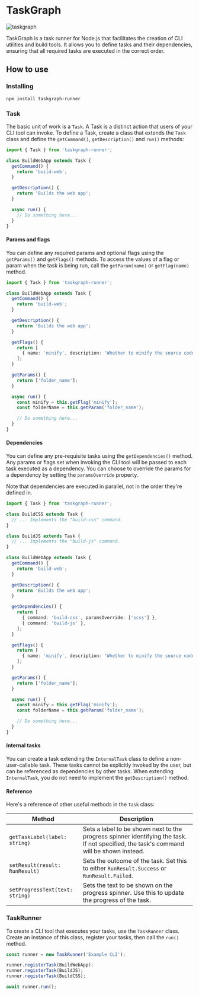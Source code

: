 # TaskGraph

![taskgraph](https://github.com/user-attachments/assets/187d3121-5c43-4937-910d-e0143d513219)

TaskGraph is a task runner for Node.js that facilitates the creation of CLI utilities and build tools. It allows you to define tasks and their dependencies, ensuring that all required tasks are executed in the correct order.

## How to use

### Installing

```
npm install taskgraph-runner
```

### Task

The basic unit of work is a `Task`. A Task is a distinct action that users of your CLI tool can invoke. To define a Task, create a class that extends the `Task` class and define the `getCommand()`, `getDescription()` and `run()` methods:

```typescript
import { Task } from 'taskgraph-runner';

class BuildWebApp extends Task {
  getCommand() {
    return 'build-web';
  }

  getDescription() {
    return 'Builds the web app';
  }

  async run() {
    // Do something here...
  }
}
```

#### Params and flags

You can define any required params and optional flags using the `getParams()` and `getFlags()` methods. To access the values of a flag or param when the task is being run, call the `getParam(name)` or `getFlag(name)` method.

```typescript
import { Task } from 'taskgraph-runner';

class BuildWebApp extends Task {
  getCommand() {
    return 'build-web';
  }

  getDescription() {
    return 'Builds the web app';
  }

  getFlags() {
    return [
      { name: 'minify', description: 'Whether to minify the source code' },
    ];
  }

  getParams() {
    return ['folder_name'];
  }

  async run() {
    const minify = this.getFlag('minify');
    const folderName = this.getParam('folder_name');

    // Do something here...
  }
}
```

#### Dependencies

You can define any pre-requisite tasks using the `getDependencies()` method. Any params or flags set when invoking the CLI tool will be passed to each task executed as a dependency. You can choose to override the params for a dependency by setting the `paramsOverride` property.

Note that dependencies are executed in parallel, not in the order they're defined in.

```typescript
import { Task } from 'taskgraph-runner';

class BuildCSS extends Task {
  // ... Implements the "build-css" command.
}

class BuildJS extends Task {
  // ... Implements the "build-js" command.
}

class BuildWebApp extends Task {
  getCommand() {
    return 'build-web';
  }

  getDescription() {
    return 'Builds the web app';
  }

  getDependencies() {
    return [
      { command: 'build-css', paramsOverride: ['scss'] },
      { command: 'build-js' },
    ];
  }

  getFlags() {
    return [
      { name: 'minify', description: 'Whether to minify the source code' },
    ];
  }

  getParams() {
    return ['folder_name'];
  }

  async run() {
    const minify = this.getFlag('minify');
    const folderName = this.getParam('folder_name');

    // Do something here...
  }
}
```

#### Internal tasks

You can create a task extending the `InternalTask` class to define a non-user-callable task. These tasks cannot be explicitly invoked by the user, but can be referenced as dependencies by other tasks. When extending `InternalTask`, you do not need to implement the `getDescription()` method.

#### Reference

Here's a reference of other useful methods in the `Task` class:

| Method                          | Description                                                                                                                             |
| ------------------------------- | --------------------------------------------------------------------------------------------------------------------------------------- |
| `getTaskLabel(label: string)`   | Sets a label to be shown next to the progress spinner identifying the task. If not specified, the task's command will be shown instead. |
| `setResult(result: RunResult)`  | Sets the outcome of the task. Set this to either `RunResult.Success` or `RunResult.Failed`.                                             |
| `setProgressText(text: string)` | Sets the text to be shown on the progress spinner. Use this to update the progress of the task.                                         |

### TaskRunner

To create a CLI tool that executes your tasks, use the `TaskRunner` class. Create an instance of this class, register your tasks, then call the `run()` method.

```typescript
const runner = new TaskRunner('Example CLI');

runner.registerTask(BuildWebApp);
runner.registerTask(BuildJS);
runner.registerTask(BuildCSS);

await runner.run();
```
